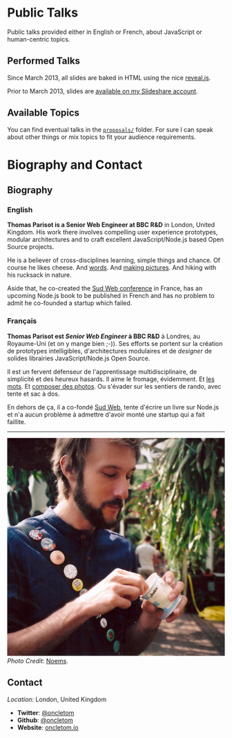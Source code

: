 # Public Talks

Public talks provided either in English or French, about JavaScript or human-centric topics.

## Performed Talks

Since March 2013, all slides are baked in HTML using the nice [reveal.js](https://github.com/hakimel/reveal.js/).

Prior to March 2013, slides are [available on my Slideshare account](http://www.slideshare.net/oncletom/presentations).

## Available Topics

You can find eventual talks in the [`proposals/`](proposals) folder. For sure I can speak about other things or mix topics to fit your audience requirements.

# Biography and Contact

## Biography

### English

**Thomas Parisot is a Senior Web Engineer at BBC R&D** in London, United Kingdom. His work there involves compelling user experience prototypes, modular architectures and to craft excellent JavaScript/Node.js based Open Source projects.

He is a believer of cross-disciplines learning, simple things and chance. Of course he likes cheese. And [words](https://oncletom.io). And [making pictures](https://oncletom.io/photos/). And hiking with his rucksack in nature.

Aside that, he co-created the [Sud Web conference](http://sudweb.fr) in France, has an upcoming Node.js book to be published in French and has no problem to admit he co-founded a startup which failed.

### Français

**Thomas Parisot est *Senior Web Engineer* à BBC R&D** à Londres, au Royaume-Uni (et on y mange bien ;-)). Ses efforts se portent sur la création de prototypes intelligibles, d'architectures modulaires et de *designer* de solides librairies JavaScript/Node.js Open Source.

Il est un fervent défenseur de l'apprentissage multidisciplinaire, de simplicité et des heureux hasards. Il aime le fromage, évidemment. Et [les mots](https://oncletom.io). Et [composer des photos](https://oncletom.io/photos/). Ou s'évader sur les sentiers de rando, avec tente et sac à dos.

En dehors de ça, il a co-fondé [Sud Web](http://sudweb.fr), tente d'écrire un livre sur Node.js et n'a aucun problème à admettre d'avoir monté une startup qui a fait faillite.

----

![](thomas-parisot.jpg)  
*Photo Credit*: [Noems](https://twitter.com/noeems).


## Contact

*Location*: London, United Kingdom

* **Twitter**: [@oncletom](https://twitter.com/oncletom)
* **Github**: [@oncletom](https://github.com/oncletom)
* **Website**: [oncletom.io](https://oncletom.io)
